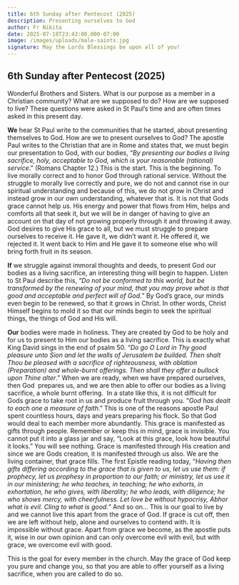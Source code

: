 ```yaml
---
title: 6th Sunday after Pentecost (2025)
description: Presenting ourselves to God
author: Fr Nikita
date: 2025-07-18T23:43:00.000-07:00
image: /images/uploads/male-saints.jpg
signature: May the Lords Blessings be upon all of you!
---
```

## **6th Sunday after Pentecost (2025)**

Wonderful Brothers and Sisters. What is
our purpose as a member in a Christian community? What are we supposed to do?
How are we supposed to live? These questions were asked in St Paul’s time and are
often times asked in this present day. 

**We** hear St Paul write to the communities
that he started, about presenting themselves to God. How are we to present
ourselves to God? The apostle Paul writes to the Christian that are in Rome and
states that, we must begin our presentation to God, with our bodies, “*By
presenting our bodies a living sacrifice, holy, acceptable to God, which is
your reasonable (rational)  service*.”
(Romans Chapter 12.) This is the start. This is the beginning. To live morally
correct and to honor God through rational service. Without the struggle to
morally live correctly and pure, we do not and cannot rise in our spiritual
understanding and because of this, we do not grow in Christ and instead grow in our
own understanding, whatever that is. It is not that Gods grace cannot help us.
His energy and power that flows from Him, helps and comforts all that seek it,
but we will be in danger of having to give an account on that day of not
growing properly through it and throwing it away. God desires to give His grace
to all, but we must struggle to prepare ourselves to receive it. He gave it, we
didn’t want it. He offered it, we rejected it. It went back to Him and He gave it to someone
else who will bring forth fruit in its season. 

**If** we struggle against immoral thoughts
and deeds, to present God our bodies as a living sacrifice, an interesting
thing will begin to happen. Listen to St Paul describe this, “*Do not
be conformed to this world, but be transformed by the renewing of your mind,
that you may prove what is that good and acceptable and perfect will of God.*”
By God’s grace, our minds even begin to be renewed, so that it grows in Christ.
In other words, Christ Himself begins to mold it so that our minds begin to
seek the spiritual things, the things of God and His will. 

**Our** bodies were made in holiness. They are
created by God to be holy and for us to present to Him our bodies as a living
sacrifice. This is exactly what King David sings in the end of psalm 50. “*Do
go O Lord in Thy good pleasure unto Sion and let the walls of Jerusalem be
builded. Then shalt Thou be pleased with a sacrifice of righteousness, with
oblation (Preparation) and whole-burnt offerings. Then shall they offer a
bullock upon Thine alter*.” When we are ready, when we have prepared
ourselves, then God  prepares us, and we
are then able to offer our bodies as a living sacrifice, a whole burnt
offering.  In a state like this, it is
not difficult for Gods grace to take root in us and produce fruit through you.
“*God has dealt to each one a measure of faith*.” This is one of the
reasons apostle Paul spent countless hours, days and years preparing his flock. So that God
would deal to each member more abundantly. This grace is manifested as gifts
through people. Remember or keep this in mind, grace is invisible. You cannot
put it into a glass jar and say, “Look at this grace, look how beautiful it
looks.” You will see nothing. Grace is manifested through His creation and since
we are Gods creation, it is manifested through us also. We are the living
container, that grace fills. The first Epistle reading today, “*Having then
gifts differing according to the grace that is given to us, let us use them: if
prophecy, let us prophesy in proportion to our faith; or ministry, let us use
it in our ministering; he who teaches, in teaching; he who exhorts, in exhortation,
he who gives, with liberality; he who leads, with diligence; he who shows
mercy, with cheerfulness. Let love be without hypocrisy, Abhor what is evil.
Cling to what is good.*” And so on… This is our goal to live by and we
cannot live this apart from the grace of God. If grace is cut off, then we are
left without help, alone and ourselves to contend with. It is impossible
without grace. Apart from grace we become, as the apostle puts it, wise in our own opinion and can only
overcome evil with evil, but with grace, we overcome evil with good. 

This is the goal for every member in the
church. May the grace of God keep you pure and change you, so that you are able
to offer yourself as a living sacrifice, when you are called to do so.
